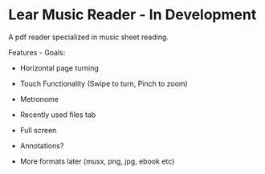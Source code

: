 # Lear Music Reader - In Development

A pdf reader specialized in music sheet reading.

Features - Goals:

* Horizontal page turning

* Touch Functionality (Swipe to turn, Pinch to zoom)
* Metronome
* Recently used files tab
* Full screen
* Annotations?
* More formats later (musx, png, jpg, ebook etc)